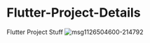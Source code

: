 # Flutter-Project-Details
Flutter Project Stuff
![msg1126504600-214792](https://github.com/Hamed2023Ahmadi/Flutter-Project-Details/assets/132391493/d2c9fc79-0312-47a5-8292-f564459adb18)

